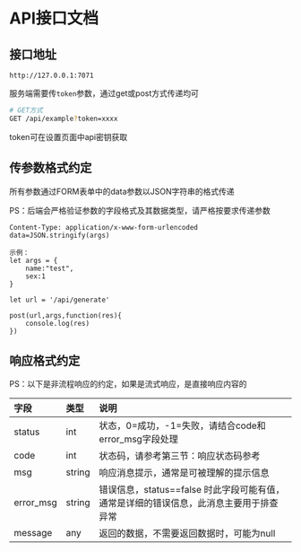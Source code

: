 # API接口文档

## 接口地址

```
http://127.0.0.1:7071
```

服务端需要传`token`参数，通过get或post方式传递均可

```bash
# GET方式
GET /api/example?token=xxxx
```

token可在设置页面中api密钥获取

## 传参数格式约定

所有参数通过FORM表单中的data参数以JSON字符串的格式传递

PS：后端会严格验证参数的字段格式及其数据类型，请严格按要求传递参数

```HTTP
Content-Type: application/x-www-form-urlencoded
data=JSON.stringify(args)

示例：
let args = {
    name:"test",
    sex:1
}

let url = '/api/generate'

post(url,args,function(res){
    console.log(res)
})
```

## 响应格式约定

PS：以下是非流程响应的约定，如果是流式响应，是直接响应内容的

| 字段      | 类型   | 说明                                                         |
| :-------- | :----- | :----------------------------------------------------------- |
| status    | int    | 状态，0=成功，-1=失败，请结合code和error_msg字段处理         |
| code      | int    | 状态码，请参考第三节：响应状态码参考                         |
| msg       | string | 响应消息提示，通常是可被理解的提示信息                       |
| error_msg | string | 错误信息，status==false 时此字段可能有值，通常是详细的错误信息，此消息主要用于排查异常 |
| message   | any    | 返回的数据，不需要返回数据时，可能为null                     |

